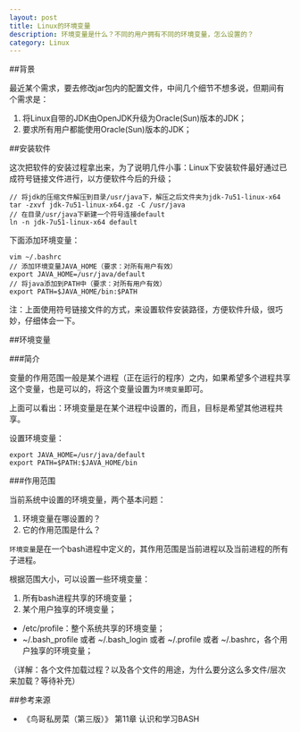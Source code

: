 ```yaml
---
layout: post
title: Linux的环境变量
description: 环境变量是什么？不同的用户拥有不同的环境变量，怎么设置的？
category: Linux
---
```


##背景

最近某个需求，要去修改jar包内的配置文件，中间几个细节不想多说，但期间有个需求是：

1. 将Linux自带的JDK由OpenJDK升级为Oracle(Sun)版本的JDK；
2. 要求所有用户都能使用Oracle(Sun)版本的JDK；

##安装软件

这次把软件的安装过程拿出来，为了说明几件小事：Linux下安装软件最好通过已成符号链接文件进行，以方便软件今后的升级；

	// 将jdk的压缩文件解压到目录/usr/java下，解压之后文件夹为jdk-7u51-linux-x64
	tar -zxvf jdk-7u51-linux-x64.gz -C /usr/java
	// 在目录/usr/java下新建一个符号连接default
	ln -n jdk-7u51-linux-x64 default

下面添加环境变量：

	vim ~/.bashrc
	// 添加环境变量JAVA_HOME（要求：对所有用户有效）
	export JAVA_HOME=/usr/java/default
	// 将java添加到PATH中（要求：对所有用户有效）
	export PATH=$JAVA_HOME/bin:$PATH

注：上面使用符号链接文件的方式，来设置软件安装路径，方便软件升级，很巧妙，仔细体会一下。

##环境变量

###简介

变量的作用范围一般是某个进程（正在运行的程序）之内，如果希望多个进程共享这个变量，也是可以的，将这个变量设置为`环境变量`即可。

上面可以看出：环境变量是在某个进程中设置的，而且，目标是希望其他进程共享。

设置环境变量：

	export JAVA_HOME=/usr/java/default
	export PATH=$PATH:$JAVA_HOME/bin

###作用范围

当前系统中设置的环境变量，两个基本问题：

1. 环境变量在哪设置的？
2. 它的作用范围是什么？

`环境变量`是在一个bash进程中定义的，其作用范围是当前进程以及当前进程的所有子进程。

根据范围大小，可以设置一些环境变量：

1. 所有bash进程共享的环境变量；
2. 某个用户独享的环境变量；

* /etc/profile：整个系统共享的环境变量；
* ~/.bash_profile 或者 ~/.bash_login 或者 ~/.profile 或者 ~/.bashrc，各个用户独享的环境变量；

（详解：各个文件加载过程？以及各个文件的用途，为什么要分这么多文件/层次来加载？等待补充）

##参考来源

* 《鸟哥私房菜（第三版）》 第11章 认识和学习BASH



